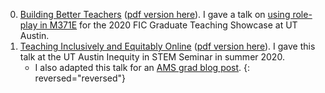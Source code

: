 0. [Building Better Teachers](https://docs.google.com/presentation/d/e/2PACX-1vRpvSMvJo7B8LRcF8mPTjgv4zewFFnnytwXiGd9J9ybfxah5nYCxdOt8racLIT9k4yj0xoWMLT-Ks3h/pub?start=false&loop=false&delayms=3000) ([pdf version here](/assets/slides/Building_Better_Teachers.pdf)). I gave a talk on [using role-play in M371E](https://vimeo.com/401440873) for the 2020 FIC Graduate Teaching Showcase at UT Austin. 
0. [Teaching Inclusively and Equitably Online](https://docs.google.com/presentation/d/e/2PACX-1vR-ABl3ucJJwnUabB4p9kxendcP5Hzw_x-rCmomedbbF-r10nBrPIIWqWWRJ3I50JGQWcG44DlbKETQ/pub?start=false&loop=false&delayms=60000) ([pdf version here](/assets/slides/Teaching_Inclusively_and_Equitably_Online.pdf)). I gave this talk at the UT Austin Inequity in STEM Seminar in summer 2020.	
	* I also adapted this talk for an [AMS grad blog post](https://blogs.ams.org/mathgradblog/2020/07/29/ideas-and-strategies-for-taing-inclusively-and-equitably-online/).
{: reversed="reversed"}